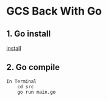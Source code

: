 # GCS Back With Go
## 1. Go install
[install](https://golang.org/dl/ "golang")
## 2. Go compile
    In Terminal
        cd src
        go run main.go
